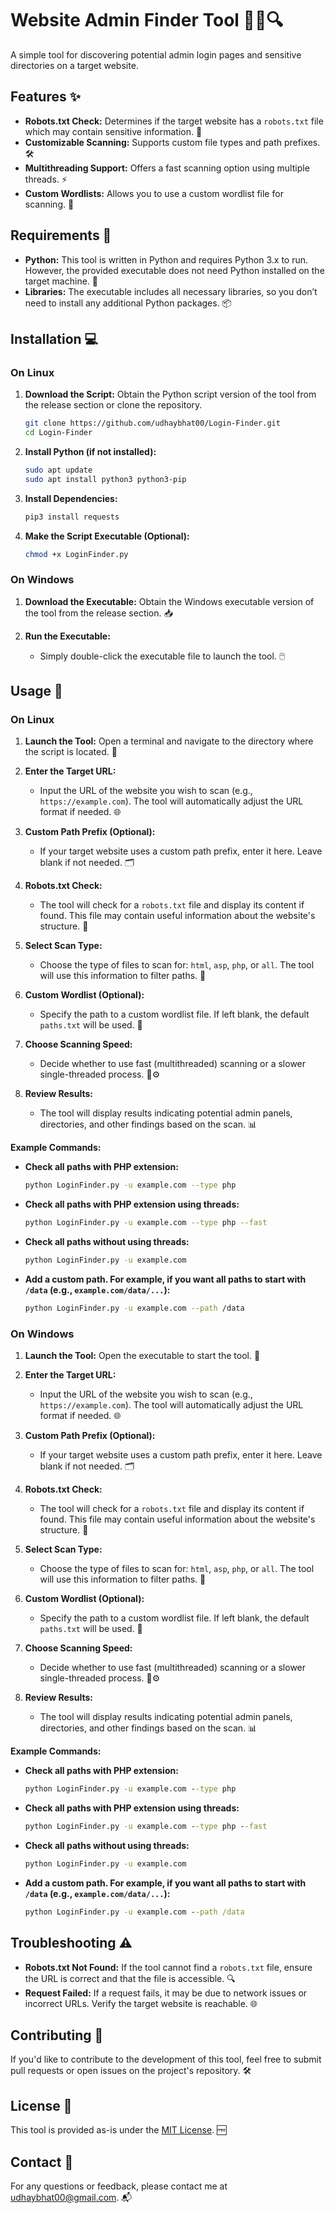 # Website Admin Finder Tool 🕵️‍♂️🔍

A simple tool for discovering potential admin login pages and sensitive directories on a target website.

## Features ✨

- **Robots.txt Check:** Determines if the target website has a `robots.txt` file which may contain sensitive information. 🤔
- **Customizable Scanning:** Supports custom file types and path prefixes. 🛠️
- **Multithreading Support:** Offers a fast scanning option using multiple threads. ⚡
- **Custom Wordlists:** Allows you to use a custom wordlist file for scanning. 📜

## Requirements 📝

- **Python:** This tool is written in Python and requires Python 3.x to run. However, the provided executable does not need Python installed on the target machine. 🐍
- **Libraries:** The executable includes all necessary libraries, so you don’t need to install any additional Python packages. 📦

## Installation 💻

### On Linux

1. **Download the Script:** Obtain the Python script version of the tool from the release section or clone the repository.
   ```bash
   git clone https://github.com/udhaybhat00/Login-Finder.git
   cd Login-Finder
   ```

2. **Install Python (if not installed):**
   ```bash
   sudo apt update
   sudo apt install python3 python3-pip
   ```

3. **Install Dependencies:**
   ```bash
   pip3 install requests
   ```

4. **Make the Script Executable (Optional):**
   ```bash
   chmod +x LoginFinder.py
   ```

### On Windows

1. **Download the Executable:** Obtain the Windows executable version of the tool from the release section. 📥

2. **Run the Executable:** 
   - Simply double-click the executable file to launch the tool. 🖱️

## Usage 🚀

### On Linux

1. **Launch the Tool:** Open a terminal and navigate to the directory where the script is located. 🏁

2. **Enter the Target URL:** 
   - Input the URL of the website you wish to scan (e.g., `https://example.com`). The tool will automatically adjust the URL format if needed. 🌐

3. **Custom Path Prefix (Optional):**
   - If your target website uses a custom path prefix, enter it here. Leave blank if not needed. 🗂️

4. **Robots.txt Check:** 
   - The tool will check for a `robots.txt` file and display its content if found. This file may contain useful information about the website's structure. 📄

5. **Select Scan Type:**
   - Choose the type of files to scan for: `html`, `asp`, `php`, or `all`. The tool will use this information to filter paths. 🔎

6. **Custom Wordlist (Optional):**
   - Specify the path to a custom wordlist file. If left blank, the default `paths.txt` will be used. 📂

7. **Choose Scanning Speed:**
   - Decide whether to use fast (multithreaded) scanning or a slower single-threaded process. 🚀⚙️

8. **Review Results:** 
   - The tool will display results indicating potential admin panels, directories, and other findings based on the scan. 📊

**Example Commands:**

- **Check all paths with PHP extension:**
  ```bash
  python LoginFinder.py -u example.com --type php
  ```

- **Check all paths with PHP extension using threads:**
  ```bash
  python LoginFinder.py -u example.com --type php --fast
  ```

- **Check all paths without using threads:**
  ```bash
  python LoginFinder.py -u example.com
  ```

- **Add a custom path. For example, if you want all paths to start with `/data` (e.g., `example.com/data/...`):**
  ```bash
  python LoginFinder.py -u example.com --path /data
  ```

### On Windows

1. **Launch the Tool:** Open the executable to start the tool. 🏁

2. **Enter the Target URL:** 
   - Input the URL of the website you wish to scan (e.g., `https://example.com`). The tool will automatically adjust the URL format if needed. 🌐

3. **Custom Path Prefix (Optional):**
   - If your target website uses a custom path prefix, enter it here. Leave blank if not needed. 🗂️

4. **Robots.txt Check:** 
   - The tool will check for a `robots.txt` file and display its content if found. This file may contain useful information about the website's structure. 📄

5. **Select Scan Type:**
   - Choose the type of files to scan for: `html`, `asp`, `php`, or `all`. The tool will use this information to filter paths. 🔎

6. **Custom Wordlist (Optional):**
   - Specify the path to a custom wordlist file. If left blank, the default `paths.txt` will be used. 📂

7. **Choose Scanning Speed:**
   - Decide whether to use fast (multithreaded) scanning or a slower single-threaded process. 🚀⚙️

8. **Review Results:** 
   - The tool will display results indicating potential admin panels, directories, and other findings based on the scan. 📊

**Example Commands:**

- **Check all paths with PHP extension:**
  ```cmd
  python LoginFinder.py -u example.com --type php
  ```

- **Check all paths with PHP extension using threads:**
  ```cmd
  python LoginFinder.py -u example.com --type php --fast
  ```

- **Check all paths without using threads:**
  ```cmd
  python LoginFinder.py -u example.com
  ```

- **Add a custom path. For example, if you want all paths to start with `/data` (e.g., `example.com/data/...`):**
  ```cmd
  python LoginFinder.py -u example.com --path /data
  ```

## Troubleshooting ⚠️

- **Robots.txt Not Found:** If the tool cannot find a `robots.txt` file, ensure the URL is correct and that the file is accessible. 🔍
- **Request Failed:** If a request fails, it may be due to network issues or incorrect URLs. Verify the target website is reachable. 🌐

## Contributing 🤝

If you'd like to contribute to the development of this tool, feel free to submit pull requests or open issues on the project's repository. 🛠️

## License 📜

This tool is provided as-is under the [MIT License](LICENSE). 🆓

## Contact 📧

For any questions or feedback, please contact me at [udhaybhat00@gmail.com](mailto:udhaybhat00@gmail.com). 📬
